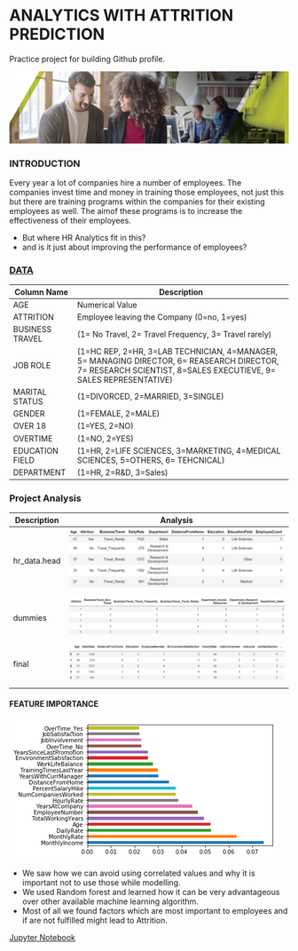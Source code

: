 # ANALYTICS WITH ATTRITION PREDICTION

Practice project for building Github profile.

![image.png](images/HRTalent.png)

### INTRODUCTION

Every year a lot of companies hire a number of employees. The companies invest time and money in training those employees, not just this but there are training programs within the companies for their existing employees as well. The aimof these programs is to increase the effectiveness of their employees.

- But where HR Analytics fit in this?
- and is it just about improving the performance of employees?

### [DATA](https://github.com/perusrikanth/EmployeeAttrition#data)
| Column Name | Description |
| --- | --- |
| AGE | Numerical Value |
| ATTRITION | Employee leaving the Company (0=no, 1=yes) |
| BUSINESS TRAVEL | (1= No Travel, 2= Travel Frequency, 3= Travel rarely) |
| JOB ROLE | (1=HC REP, 2=HR, 3=LAB TECHNICIAN, 4=MANAGER, 5= MANAGING DIRECTOR, 6= REASEARCH DIRECTOR, 7= RESEARCH SCIENTIST, 8=SALES EXECUTIEVE, 9= SALES REPRESENTATIVE) |
| MARITAL STATUS | (1=DIVORCED, 2=MARRIED, 3=SINGLE)|
| GENDER | (1=FEMALE, 2=MALE) |
| OVER 18 | (1=YES, 2=NO) |
| OVERTIME | (1=NO, 2=YES) |
| EDUCATION FIELD | (1=HR, 2=LIFE SCIENCES, 3=MARKETING, 4=MEDICAL SCIENCES, 5=OTHERS, 6= TEHCNICAL) |
| DEPARTMENT | (1=HR, 2=R&D, 3=Sales) |

### Project Analysis
| Description | Analysis |
| --- | --- |
| hr_data.head | ![image.png](images/head.png)
| dummies | ![image.png](images/dummies.png) |
| final | ![image.png](images/final.png) |

#### FEATURE IMPORTANCE
![image.png](images/feature.png)
- We saw how we can avoid using correlated values and why it is important not to use those while modelling.
- We used Random forest and learned how it can be very advantageous over other available machine learning algorithm.
- Most of all we found factors which are most important to employees and if are not fulfilled might lead to Attrition.

[Jupyter Notebook](https://github.com/perusrikanth/EmployeeAttrition/blob/master/HR_Analytics.ipynb)
